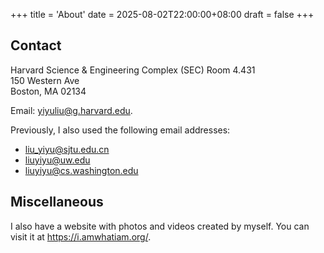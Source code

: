 +++
title = 'About'
date = 2025-08-02T22:00:00+08:00
draft = false
+++

## Contact

Harvard Science & Engineering Complex (SEC) Room 4.431  
150 Western Ave  
Boston, MA 02134

Email: [yiyuliu@g.harvard.edu](mailto:yiyuliu@g.harvard.edu).

Previously, I also used the following email addresses:

- liu_yiyu@sjtu.edu.cn
- liuyiyu@uw.edu
- liuyiyu@cs.washington.edu

## Miscellaneous

I also have a website with photos and videos created by myself.
You can visit it at <https://i.amwhatiam.org/>.
